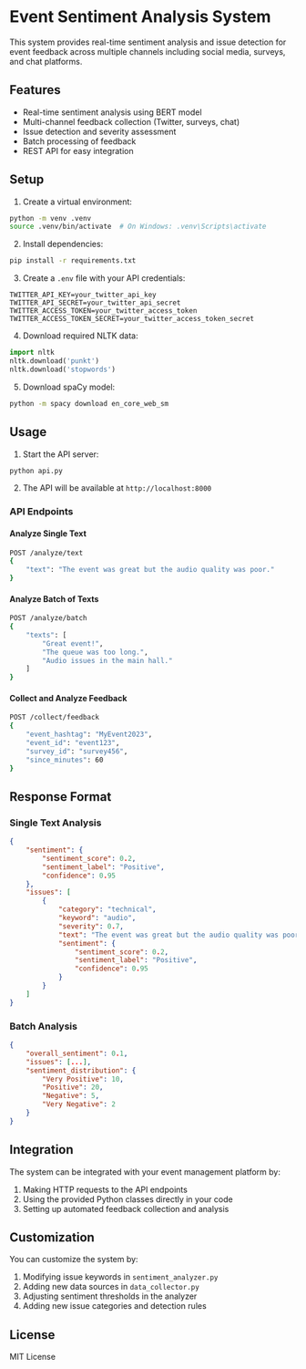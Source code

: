 # Event Sentiment Analysis System

This system provides real-time sentiment analysis and issue detection for event feedback across multiple channels including social media, surveys, and chat platforms.

## Features

- Real-time sentiment analysis using BERT model
- Multi-channel feedback collection (Twitter, surveys, chat)
- Issue detection and severity assessment
- Batch processing of feedback
- REST API for easy integration

## Setup

1. Create a virtual environment:
```bash
python -m venv .venv
source .venv/bin/activate  # On Windows: .venv\Scripts\activate
```

2. Install dependencies:
```bash
pip install -r requirements.txt
```

3. Create a `.env` file with your API credentials:
```
TWITTER_API_KEY=your_twitter_api_key
TWITTER_API_SECRET=your_twitter_api_secret
TWITTER_ACCESS_TOKEN=your_twitter_access_token
TWITTER_ACCESS_TOKEN_SECRET=your_twitter_access_token_secret
```

4. Download required NLTK data:
```python
import nltk
nltk.download('punkt')
nltk.download('stopwords')
```

5. Download spaCy model:
```bash
python -m spacy download en_core_web_sm
```

## Usage

1. Start the API server:
```bash
python api.py
```

2. The API will be available at `http://localhost:8000`

### API Endpoints

#### Analyze Single Text
```bash
POST /analyze/text
{
    "text": "The event was great but the audio quality was poor."
}
```

#### Analyze Batch of Texts
```bash
POST /analyze/batch
{
    "texts": [
        "Great event!",
        "The queue was too long.",
        "Audio issues in the main hall."
    ]
}
```

#### Collect and Analyze Feedback
```bash
POST /collect/feedback
{
    "event_hashtag": "MyEvent2023",
    "event_id": "event123",
    "survey_id": "survey456",
    "since_minutes": 60
}
```

## Response Format

### Single Text Analysis
```json
{
    "sentiment": {
        "sentiment_score": 0.2,
        "sentiment_label": "Positive",
        "confidence": 0.95
    },
    "issues": [
        {
            "category": "technical",
            "keyword": "audio",
            "severity": 0.7,
            "text": "The event was great but the audio quality was poor.",
            "sentiment": {
                "sentiment_score": 0.2,
                "sentiment_label": "Positive",
                "confidence": 0.95
            }
        }
    ]
}
```

### Batch Analysis
```json
{
    "overall_sentiment": 0.1,
    "issues": [...],
    "sentiment_distribution": {
        "Very Positive": 10,
        "Positive": 20,
        "Negative": 5,
        "Very Negative": 2
    }
}
```

## Integration

The system can be integrated with your event management platform by:

1. Making HTTP requests to the API endpoints
2. Using the provided Python classes directly in your code
3. Setting up automated feedback collection and analysis

## Customization

You can customize the system by:

1. Modifying issue keywords in `sentiment_analyzer.py`
2. Adding new data sources in `data_collector.py`
3. Adjusting sentiment thresholds in the analyzer
4. Adding new issue categories and detection rules

## License

MIT License 